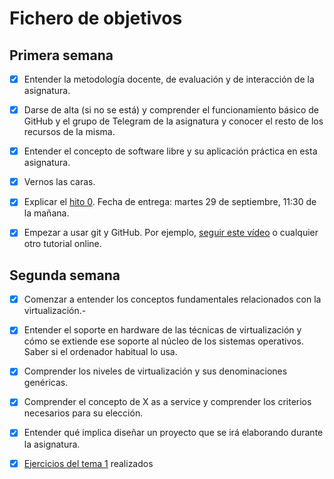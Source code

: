 # Fichero de objetivos

## Primera semana


- [x] Entender la metodología docente, de evaluación y de interacción de la asignatura.

- [x] Darse de alta (si no se está) y comprender el funcionamiento básico de GitHub y el grupo de Telegram de la asignatura y conocer el resto de los recursos de la misma.

- [x] Entender el concepto de software libre y su aplicación práctica en esta asignatura.

- [x] Vernos las caras.

- [x] Explicar el [hito 0](http://jj.github.io/IV/documentos/proyecto/0.Repositorio). Fecha de entrega: martes 29 de septiembre, 11:30 de la mañana.

- [x] Empezar a usar git y GitHub. Por ejemplo, [seguir este vídeo](https://www.youtube.com/watch?v=gmXyJI01qa8) o cualquier otro tutorial online.

## Segunda semana


- [x] Comenzar a entender los conceptos fundamentales relacionados con la virtualización.-

- [x] Entender el soporte en hardware de las técnicas de virtualización y cómo se extiende ese soporte al núcleo de los sistemas operativos. Saber si el ordenador habitual lo usa.

- [x] Comprender los niveles de virtualización y sus denominaciones genéricas.

- [x] Comprender el concepto de X as a service y comprender los criterios necesarios para su elección.

- [x] Entender qué implica diseñar un proyecto que se irá elaborando durante la asignatura.

- [x] [Ejercicios del tema 1](https://github.com/blancaazz/Ejercicios-IV) realizados